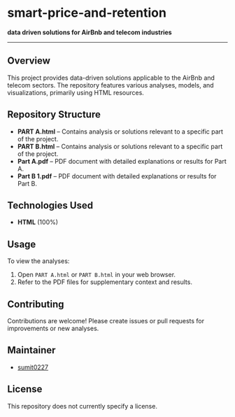 # smart-price-and-retention

**data driven solutions for AirBnb and telecom industries**

---

## Overview

This project provides data-driven solutions applicable to the AirBnb and telecom sectors. The repository features various analyses, models, and visualizations, primarily using HTML resources.

## Repository Structure

- **PART A.html** – Contains analysis or solutions relevant to a specific part of the project.
- **PART B.html** – Contains analysis or solutions relevant to a specific part of the project.
- **Part A.pdf** – PDF document with detailed explanations or results for Part A.
- **Part B 1.pdf** – PDF document with detailed explanations or results for Part B.

## Technologies Used

- **HTML** (100%)

## Usage

To view the analyses:
1. Open `PART A.html` or `PART B.html` in your web browser.
2. Refer to the PDF files for supplementary context and results.

## Contributing

Contributions are welcome! Please create issues or pull requests for improvements or new analyses.

## Maintainer

- [sumit0227](https://github.com/sumit0227)

## License

This repository does not currently specify a license.
